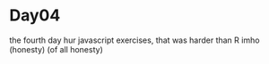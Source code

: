 # Day04
the fourth day hur
javascript exercises, that was harder than R imho (honesty) (of all honesty)

